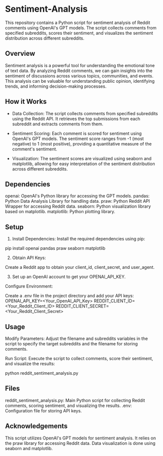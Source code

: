 # Sentiment-Analysis

This repository contains a Python script for sentiment analysis of Reddit comments using OpenAI's GPT models. The script collects comments from specified subreddits, scores their sentiment, and visualizes the sentiment distribution across different subreddits.

## Overview

Sentiment analysis is a powerful tool for understanding the emotional tone of text data. By analyzing Reddit comments, we can gain insights into the sentiment of discussions across various topics, communities, and events. This analysis can be valuable for understanding public opinion, identifying trends, and informing decision-making processes.

## How it Works

- Data Collection: The script collects comments from specified subreddits using the Reddit API. It retrieves the top submissions from each subreddit and extracts comments from them.

- Sentiment Scoring: Each comment is scored for sentiment using OpenAI's GPT models. The sentiment score ranges from -1 (most negative) to 1 (most positive), providing a quantitative measure of the comment's sentiment.

- Visualization: The sentiment scores are visualized using seaborn and matplotlib, allowing for easy interpretation of the sentiment distribution across different subreddits.

## Dependencies

openai: OpenAI's Python library for accessing the GPT models.
pandas: Python Data Analysis Library for handling data.
praw: Python Reddit API Wrapper for accessing Reddit data.
seaborn: Python visualization library based on matplotlib.
matplotlib: Python plotting library.

## Setup

1. Install Dependencies: Install the required dependencies using pip:

pip install openai pandas praw seaborn matplotlib

2. Obtain API Keys:

Create a Reddit app to obtain your client_id, client_secret, and user_agent.

3. Set up an OpenAI account to get your OPENAI_API_KEY.

Configure Environment:

Create a .env file in the project directory and add your API keys:
OPENAI_API_KEY=<Your_OpenAI_API_Key>
REDDIT_CLIENT_ID=<Your_Reddit_Client_ID>
REDDIT_CLIENT_SECRET=<Your_Reddit_Client_Secret>

## Usage

Modify Parameters: Adjust the filename and subreddits variables in the script to specify the target subreddits and the filename for storing comments.

Run Script: Execute the script to collect comments, score their sentiment, and visualize the results:

python reddit_sentiment_analysis.py

## Files
reddit_sentiment_analysis.py: Main Python script for collecting Reddit comments, scoring sentiment, and visualizing the results.
.env: Configuration file for storing API keys.

## Acknowledgements
This script utilizes OpenAI's GPT models for sentiment analysis.
It relies on the praw library for accessing Reddit data.
Data visualization is done using seaborn and matplotlib.
